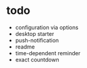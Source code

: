# todo
- configuration via options
- desktop starter
- push-notification
- readme
- time-dependent reminder
- exact countdown

